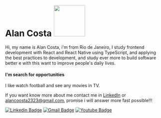 # Alan Costa <img src="https://media.giphy.com/media/vFKqnCdLPNOKc/giphy.gif" width="auto" height="100" />

Hi, my name is Alan Costa, i'm from Rio de Janeiro, I study frontend development with React and React Native using TypeScript, and applying the best practices to development, and  study ever more to build software better e with this want to improve people's daily lives.

#### I'm search for opportunities

I like watch football and see any movies in TV.

If you want know more about me contact me in [LinkedIn](https://www.linkedin.com/in/alancoosta) or alancoosta2323@gmail.com, promise i will answer more fast possible!!!

[![Linkedin Badge](https://img.shields.io/badge/-LinkedIn-blue?style=flat-square&logo=Linkedin&logoColor=white&link=https://www.linkedin.com/in/alancoosta/)](https://www.linkedin.com/in/alancoosta/)
[![Gmail Badge](https://img.shields.io/badge/-Gmail-c14438?style=flat-square&logo=Gmail&logoColor=white&link=mailto:alancoosta2323@gmail.com)](mailto:alancoosta2323@gmail.com)
[![Youtube Badge](https://img.shields.io/badge/-Youtube-c14438?style=flat-square&logo=Youtube&logoColor=white&link=https://www.youtube.com/watch?v=kNoC88gT2Wkm)](https://www.youtube.com/watch?v=kNoC88gT2Wk)
